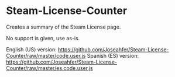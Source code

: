 # Steam-License-Counter
Creates a summary of the Steam License page.

No support is given, use as-is.

English (US) version: https://github.com/Joseahfer/Steam-License-Counter/raw/master/code.user.js
Spanish (ES) version: https://github.com/Joseahfer/Steam-License-Counter/raw/master/es.code.user.js
